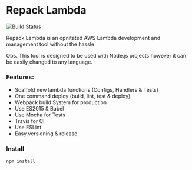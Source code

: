 # Repack Lambda
[![Build Status](https://travis-ci.org/dbuarque/repack-lambda.svg?branch=master)](https://travis-ci.org/dbuarque/repack-lambda)

Repack Lambda is an opnitated AWS Lambda development and management tool without the hassle

Obs. This tool is designed to be used with Node.js projects however it can be easily changed to any language.

### Features:

* Scaffold new lambda functions (Configs, Handlers & Tests)
* One command deploy (build, lint, test & deploy)
* Webpack build System for production
* Use ES2015 & Babel
* Use Mocha for Tests
* Travis for CI 
* Use ESLint
* Easy versioning & release

### Install

```
npm install
```